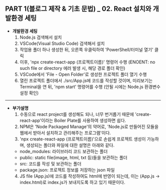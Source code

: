 ## PART 1(블로그 제작 & 기초 문법) _ 02. React 설치와 개발환경 세팅

- **개발환경 세팅**
  1. Node.js 검색해서 설치
  2. VSCode(Visual Studio Code) 검색해서 설치
  3. 작업용 폴더 하나 생성한 뒤, 오른쪽 우클릭하여 'PowerShell/터미널 열기' 클릭
  4. 이후, 'npx create-react-app (프로젝트이름)' 명령어 수행 (ENOENT: no such file or directory 에러 발생 시, 해당 경로 폴더 확인)
  6. VSCode에서 'File - Open Folder'로 생성한 프로젝트 폴더 열기 수행
  7. 열린 프로젝트 폴더에서 ./src/App.js에 코드를 작성할 것이며, 미리보기는 Terminal을 연 뒤, 'npm start' 명령어를 수행 (안될 시에는 Node.js 환경변수 설정 확인)
------- 
- **부가설명**
  1. 수동으로 react project를 생성해도 되나, 너무 번거롭기 때문에 'create-react-app'이라는 Boiler Plate를 사용하여 생성하면 쉽다.
  2. NPM은 'Node Packaged Manage'의 약어로, 'Node.js로 만들어진 모듈을 웹에서 받아서 설치하고 관리해주는 프로그램'이다.
  3. 'npx create-react-app (프로젝트이름)'으로 손쉽게 프로젝트 생성이 가능하며, 생성되는 폴더와 파일에 대한 설명은 아래와 같다.
    - node_modules: 라이브러리 코드 보관하는 폴더
    - public: static file(image, html, txt 등)들을 보관하는 폴더
    - src: 코드를 작성 및 보관하는 폴더
    - package.json: 프로젝트 정보를 저장하는 json 파일
  4. JS file (App.js)에 코드를 작성하여도 html에 반영이 되는데, 이는 (App.js -> index.html)로 index.js가 보내지도록 하고 있기 때문이다.


